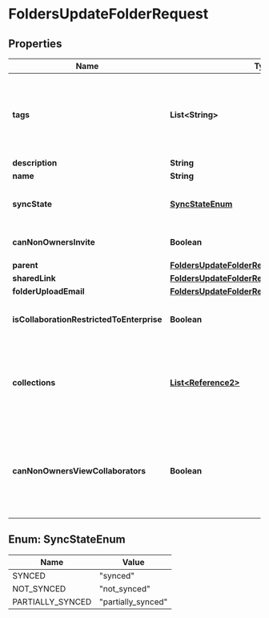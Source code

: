 

# FoldersUpdateFolderRequest


## Properties

| Name | Type | Description | Notes |
|------------ | ------------- | ------------- | -------------|
|**tags** | **List&lt;String&gt;** | The tags for this item. These tags are shown in the Box web app and mobile apps next to an item.  To add or remove a tag, retrieve the item&#39;s current tags, modify them, and then update this field.  There is a limit of 100 tags per item, and 10,000 unique tags per enterprise. |  [optional] |
|**description** | **String** | The optional description of this folder |  [optional] |
|**name** | **String** | The optional new name for this folder. |  [optional] |
|**syncState** | [**SyncStateEnum**](#SyncStateEnum) | Specifies whether a folder should be synced to a user&#39;s device or not. This is used by Box Sync (discontinued) and is not used by Box Drive. |  [optional] |
|**canNonOwnersInvite** | **Boolean** | Specifies if users who are not the owner of the folder can invite new collaborators to the folder. |  [optional] |
|**parent** | [**FoldersUpdateFolderRequestParent**](FoldersUpdateFolderRequestParent.md) |  |  [optional] |
|**sharedLink** | [**FoldersUpdateFolderRequestSharedLink**](FoldersUpdateFolderRequestSharedLink.md) |  |  [optional] |
|**folderUploadEmail** | [**FoldersUpdateFolderRequestFolderUploadEmail**](FoldersUpdateFolderRequestFolderUploadEmail.md) |  |  [optional] |
|**isCollaborationRestrictedToEnterprise** | **Boolean** | Specifies if new invites to this folder are restricted to users within the enterprise. This does not affect existing collaborations. |  [optional] |
|**collections** | [**List&lt;Reference2&gt;**](Reference2.md) | An array of collections to make this folder a member of. Currently we only support the &#x60;favorites&#x60; collection.  To get the ID for a collection, use the [List all collections][1] endpoint.  Passing an empty array &#x60;[]&#x60; or &#x60;null&#x60; will remove the folder from all collections.  [1]: e://get-collections |  [optional] |
|**canNonOwnersViewCollaborators** | **Boolean** | Restricts collaborators who are not the owner of this folder from viewing other collaborations on this folder.  It also restricts non-owners from inviting new collaborators.  When setting this field to &#x60;false&#x60;, it is required to also set &#x60;can_non_owners_invite_collaborators&#x60; to &#x60;false&#x60; if it has not already been set. |  [optional] |



## Enum: SyncStateEnum

| Name | Value |
|---- | -----|
| SYNCED | &quot;synced&quot; |
| NOT_SYNCED | &quot;not_synced&quot; |
| PARTIALLY_SYNCED | &quot;partially_synced&quot; |



